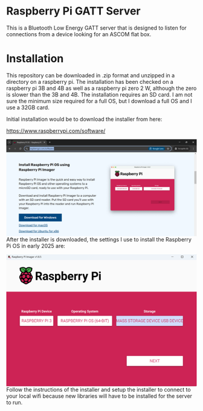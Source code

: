 # Raspberry Pi GATT Server
This is a Bluetooth Low Energy GATT server that is designed to listen for connections from a device looking for an ASCOM flat box.

# Installation
This repository can be downloaded in .zip format and unzipped in a directory on a raspberry pi. The installation has been checked on a raspberry pi 3B and 4B as well as a raspberry pi zero 2 W, although the zero is slower than the 3B and 4B. The installation requires an SD card. I am not sure the minimum size required for a full OS, but I download a full OS and I use a 32GB card.

Initial installation would be to download the installer from here:

https://www.raspberrypi.com/software/

<img src="./figs/Rpiinstallerdownload.png" text='Raspberry Pi Installer Download' align=left />

After the installer is downloaded, the settings I use to install the Raspberry Pi OS in early 2025 are:

<img src="./figs/Rpiinstaller.png" text='Raspberry Pi Installer' align=left />

Follow the instructions of the installer and setup the installer to connect to your local wifi because new libraries will have to be installed for the server to run.

